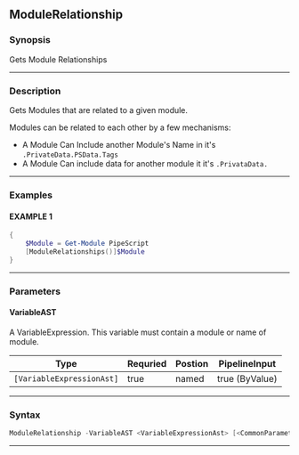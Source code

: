 
ModuleRelationship
------------------
### Synopsis
Gets Module Relationships

---
### Description

Gets Modules that are related to a given module.

Modules can be related to each other by a few mechanisms:

* A Module Can Include another Module's Name in it's ```.PrivateData.PSData.Tags```
* A Module Can include data for another module it it's ```.PrivataData.```

---
### Examples
#### EXAMPLE 1
```PowerShell
{
    $Module = Get-Module PipeScript
    [ModuleRelationships()]$Module
}
```

---
### Parameters
#### **VariableAST**

A VariableExpression.  This variable must contain a module or name of module.



|Type                         |Requried|Postion|PipelineInput |
|-----------------------------|--------|-------|--------------|
|```[VariableExpressionAst]```|true    |named  |true (ByValue)|
---
### Syntax
```PowerShell
ModuleRelationship -VariableAST <VariableExpressionAst> [<CommonParameters>]
```
---



